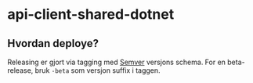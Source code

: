 # api-client-shared-dotnet

## Hvordan deploye?
Releasing er gjort via tagging med [Semver](http://semver.org) versjons schema. For en beta-release, bruk `-beta` som versjon suffix i taggen.
